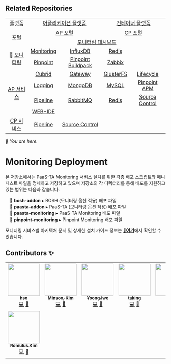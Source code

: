 ## Related Repositories
<table>
  <tr>
    <td colspan=2 align=center>플랫폼</td>
    <td colspan=2 align=center><a href="https://github.com/PaaS-TA/paasta-deployment">어플리케이션 플랫폼</a></td>
    <td colspan=2 align=center><a href="https://github.com/PaaS-TA/paas-ta-container-platform">컨테이너 플랫폼</a></td>
  </tr>
  <tr>
    <td colspan=2 rowspan=2 align=center>포털</td>
    <td colspan=2 align=center><a href="https://github.com/PaaS-TA/portal-deployment">AP 포털</a></td>
    <td colspan=2 align=center><a href="https://github.com/PaaS-TA/container-platform-portal-release">CP 포털</a></td>
  </tr>
  <tr align=center>
    <td colspan=4><a href="https://github.com/PaaS-TA/monitoring-dashboard-source">모니터링 대시보드</a></td>
  </tr>
  <tr align=center>
    <td rowspan=2 colspan=2>🚩 <a href="https://github.com/PaaS-TA/monitoring-deployment">모니터링</a></td>
    <td><a href="https://github.com/PaaS-TA/monitoring-dashboard-release">Monitoring</a></td>
    <td><a href="https://github.com/PaaS-TA/monitoring-influxdb-release">InfluxDB</a></td>
    <td><a href="https://github.com/PaaS-TA/monitoring-redis-release">Redis</a></td>
    <td></td>
  </tr>
  <tr align=center>
    <td><a href="https://github.com/PaaS-TA/monitoring-pinpoint-release">Pinpoint</td>
    <td><a href="https://github.com/PaaS-TA/monitoring-pinpoint-buildpack">Pinpoint Buildpack</td>
    <td><a href="https://github.com/PaaS-TA/monitoring-zabbix-release">Zabbix</a></td>
    <td></td>
  </tr>
  </tr>
  <tr align=center>
    <td rowspan=4 colspan=2><a href="https://github.com/PaaS-TA/service-deployment">AP 서비스</a></td>
    <td><a href="https://github.com/PaaS-TA/PAAS-TA-CUBRID-RELEASE">Cubrid</a></td>
    <td><a href="https://github.com/PaaS-TA/PAAS-TA-API-GATEWAY-SERVICE-RELEASE">Gateway</a></td>
    <td><a href="https://github.com/PaaS-TA/PAAS-TA-GLUSTERFS-RELEASE">GlusterFS</a></td>
    <td><a href="https://github.com/PaaS-TA/PAAS-TA-APP-LIFECYCLE-SERVICE-RELEASE">Lifecycle</a></td>
  </tr>
  <tr align=center>
    <td><a href="https://github.com/PaaS-TA/PAAS-TA-LOGGING-SERVICE-RELEASE">Logging</a></td>
    <td><a href="https://github.com/PaaS-TA/PAAS-TA-MONGODB-SHARD-RELEASE">MongoDB</a></td>
    <td><a href="https://github.com/PaaS-TA/PAAS-TA-MYSQL-RELEASE">MySQL</a></td>
    <td><a href="https://github.com/PaaS-TA/PAAS-TA-PINPOINT-RELEASE">Pinpoint APM</a></td>
  </tr>
  <tr align=center>
    <td><a href="https://github.com/PaaS-TA/PAAS-TA-DELIVERY-PIPELINE-RELEASE">Pipeline</a></td>
    <td align=center><a href="https://github.com/PaaS-TA/rabbitmq-release">RabbitMQ</a></td>
    <td><a href="https://github.com/PaaS-TA/PAAS-TA-ON-DEMAND-REDIS-RELEASE">Redis</a></td>
    <td><a href="https://github.com/PaaS-TA/PAAS-TA-SOURCE-CONTROL-RELEASE">Source Control</a></td>
  </tr>
  <tr align=center>
    <td><a href="https://github.com/PaaS-TA/PAAS-TA-WEB-IDE-RELEASE-NEW">WEB-IDE</a></td>
    <td></td>
    <td></td>
    <td></td>
  </tr>
  <tr align=center>
    <td rowspan=1 colspan=2><a href="https://github.com/PaaS-TA/paas-ta-container-platform-deployment">CP 서비스</a></td>
    <td><a href="https://github.com/PaaS-TA/container-platform-pipeline-release">Pipeline</a></td>
    <td><a href="https://github.com/PaaS-TA/container-platform-source-control-release">Source Control</a></td>
    <td></td>
    <td></td>
  </tr>
</table>
<i>🚩 You are here.</i>

# Monitoring Deployment
본 저장소에서는 PaaS-TA Monitoring 서비스 설치를 위한 각종 배포 스크립트와 매니페스트 파일을 명세하고 저장하고 있으며 저장소의 각 디렉터리를 통해 배포를 지원하고 있는 범위는 다음과 같습니다.

　📁 **bosh-addon** ▸ BOSH (모니터링 옵션 적용) 배포 파일  
　📁 **paasta-addon** ▸ PaaS-TA (모니터링 옵션 적용) 배포 파일  
　📁 **paasta-monitoring** ▸ PaaS-TA Monitoring 배포 파일  
　📁 **pinpoint-monitoring** ▸ Pinpoint Monitoring 배포 파일  

모니터링 서비스별 아키텍처 문서 및 상세한 설치 가이드 정보는 <b>[📑여기](https://github.com/PaaS-TA/Guide)</b>에서 확인할 수 있습니다.

## Contributors ✨
<table>
  <tr>
    <td align="center"><a href="https://github.com/hsohans"><img src="https://avatars.githubusercontent.com/u/51317201?v=4" width="100px;" alt=""/><br /><sub><b>hso</b></sub></a><br /><a href="#" title="Code">💻</a> <a href="#" title="Reviewed Pull Requests">👀</a></td>
    <td align="center"><a href="https://github.com/thouy"><img src="https://avatars.githubusercontent.com/u/32118423?v=4" width="100px;" alt=""/><br /><sub><b>Minsoo, Kim</b></sub></a><br /><a href="#" title="Code">💻</a> <a href="#" title="Reviewed Pull Requests">👀</a></td>
    <td align="center"><a href="https://github.com/YoongJwe"><img src="https://avatars.githubusercontent.com/u/78844504?v=4" width="100px;" alt=""/><br /><sub><b>YoongJwe</b></sub></a><br /><a href="#" title="Code">💻</a> <a href="#" title="Reviewed Pull Requests">👀</a></td>
    <td align="center"><a href="https://github.com/taking"><img src="https://avatars.githubusercontent.com/u/9063986?v=4" width="100px;" alt=""/><br /><sub><b>taking</b></sub></a><br /><a href="#" title="Code">💻</a> <a href="#" title="Reviewed Pull Requests">👀</a></td>
    <td align="center"><a href="https://github.com/okpc579"><img src="https://avatars.githubusercontent.com/u/55691511?v=4" width="100px;" alt=""/><br /><sub><b>Ruby</b></sub></a><br /><a href="#" title="Code">💻</a> <a href="#" title="Reviewed Pull Requests">👀</a></td>
    <td align="center"><a href="https://github.com/thansrb"><img src="https://avatars.githubusercontent.com/u/31251109?v=4" width="100px;" alt=""/><br /><sub><b>thansrb</b></sub></a><br /><a href="#" title="Code">💻</a> <a href="#" title="Reviewed Pull Requests">👀</a></td>
    <td align="center"><a href="https://github.com/jhuhm135"><img src="https://avatars.githubusercontent.com/u/70005316?v=4" width="100px;" alt=""/><br /><sub><b>jhuhm135</b></sub></a><br /><a href="#" title="Code">💻</a> <a href="#" title="Reviewed Pull Requests">👀</a></td>
  </tr>
  <tr>
    <td align="center"><a href="https://github.com/RomulusKim"><img src="https://avatars.githubusercontent.com/u/73581918?v=4" width="100px;" alt=""/><br /><sub><b>Romulus Kim</b></sub></a><br /><a href="#" title="Code">💻</a> <a href="#" title="Reviewed Pull Requests">👀</a></td>
  </tr>
</table>
